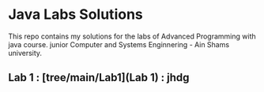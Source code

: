# Java Labs Solutions

This repo contains my solutions for the labs of Advanced Programming with java course.
junior Computer and Systems Enginnering - Ain Shams university.

## Lab 1 :  [**tree/main/Lab1**](Lab 1) : jhdg



